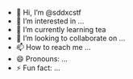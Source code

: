 - 👋 Hi, I’m @sddxcstf
- 👀 I’m interested in ...
- 🌱 I’m currently learning tea
- 💞️ I’m looking to collaborate on ...
- 📫 How to reach me ...
- 😄 Pronouns: ...
- ⚡ Fun fact: ...

<!---
sddxcstf/sddxcstf is a ✨ special ✨ repository because its `README.md` (this file) appears on your GitHub profile.
You can click the Preview link to take a look at your changes.
--->
